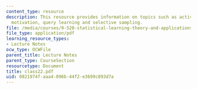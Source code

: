 ```yaml
---
content_type: resource
description: This resource provides information on topics such as active learning
  motivation, query learning and selective sampling.
file: /media/courses/9-520-statistical-learning-theory-and-applications-spring-2006/0821974faaa4096b44f2e3699c893d7a_class22.pdf
file_type: application/pdf
learning_resource_types:
- Lecture Notes
ocw_type: OCWFile
parent_title: Lecture Notes
parent_type: CourseSection
resourcetype: Document
title: class22.pdf
uid: 0821974f-aaa4-096b-44f2-e3699c893d7a
---
```

